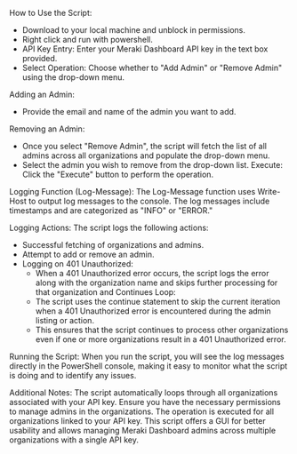 How to Use the Script:

- Download to your local machine and unblock in permissions.
- Right click and run with powershell.
- API Key Entry: Enter your Meraki Dashboard API key in the text box provided.
- Select Operation: Choose whether to "Add Admin" or "Remove Admin" using the drop-down menu.

Adding an Admin:
  - Provide the email and name of the admin you want to add.

Removing an Admin:
- Once you select "Remove Admin", the script will fetch the list of all admins across all organizations and populate the drop-down menu.
- Select the admin you wish to remove from the drop-down list.
Execute: Click the "Execute" button to perform the operation.


Logging Function (Log-Message): The Log-Message function uses Write-Host to output log messages to the console. The log messages include timestamps and are categorized as "INFO" or "ERROR."

Logging Actions: The script logs the following actions:

- Successful fetching of organizations and admins.
- Attempt to add or remove an admin.
- Logging on 401 Unauthorized:
  - When a 401 Unauthorized error occurs, the script logs the error along with the organization name and skips further processing for that organization and Continues Loop:
  - The script uses the continue statement to skip the current iteration when a 401 Unauthorized error is encountered during the admin listing or action.
  - This ensures that the script continues to process other organizations even if one or more organizations result in a 401 Unauthorized error.

Running the Script: 
When you run the script, you will see the log messages directly in the PowerShell console, making it easy to monitor what the script is doing and to identify any issues.

Additional Notes:
The script automatically loops through all organizations associated with your API key.
Ensure you have the necessary permissions to manage admins in the organizations.
The operation is executed for all organizations linked to your API key.
This script offers a GUI for better usability and allows managing Meraki Dashboard admins across multiple organizations with a single API key.
